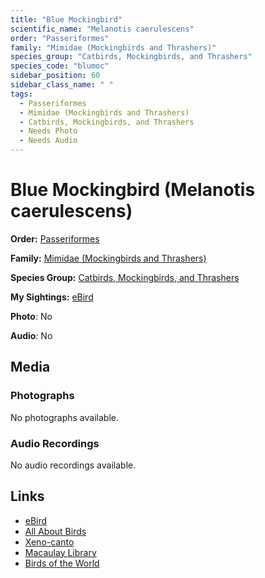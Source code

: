 ```yaml
---
title: "Blue Mockingbird"
scientific_name: "Melanotis caerulescens"
order: "Passeriformes"
family: "Mimidae (Mockingbirds and Thrashers)"
species_group: "Catbirds, Mockingbirds, and Thrashers"
species_code: "blumoc"
sidebar_position: 60
sidebar_class_name: " "
tags: 
  - Passeriformes
  - Mimidae (Mockingbirds and Thrashers)
  - Catbirds, Mockingbirds, and Thrashers
  - Needs Photo
  - Needs Audio
---
```


# Blue Mockingbird (Melanotis caerulescens)

**Order:** [Passeriformes](/tags/passeriformes)

**Family:** [Mimidae (Mockingbirds and Thrashers)](/tags/mimidae-mockingbirds-and-thrashers)

**Species Group:** [Catbirds, Mockingbirds, and Thrashers](/tags/catbirds-mockingbirds-and-thrashers)

**My Sightings:** [eBird](https://ebird.org/lifelist?r=world&time=life&spp=blumoc)

**Photo**: No 

**Audio**: No

## Media
### Photographs
No photographs available.

### Audio Recordings
No audio recordings available.

## Links
* [eBird](https://ebird.org/species/blumoc) 
* [All About Birds](https://www.allaboutbirds.org/guide/blumoc) 
* [Xeno-canto](https://www.xeno-canto.org/species/melanotis-caerulescens) 
* [Macaulay Library](https://search.macaulaylibrary.org/catalog?taxonCode=blumoc&sort=rating_rank_desc)
* [Birds of the World](https://birdsoftheworld.org/bow/species/blumoc)
